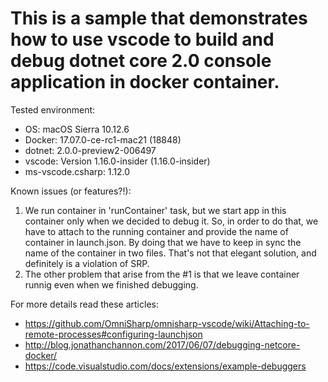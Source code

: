 # This is a sample that demonstrates how to use vscode to build and debug dotnet core 2.0 console application in docker container. 

Tested environment:
* OS: macOS Sierra 10.12.6
* Docker: 17.07.0-ce-rc1-mac21 (18848)
* dotnet: 2.0.0-preview2-006497
* vscode: Version 1.16.0-insider (1.16.0-insider)
* ms-vscode.csharp: 1.12.0

Known issues (or features?!):
1. We run container in 'runContainer' task, but we start app in this container only when we decided to debug it. So, in order to do that, we have to attach to the running container and provide the name of container in launch.json. By doing that we have to keep in sync the name of the container in two files. That's not that elegant solution, and definitely is a violation of SRP.
2. The other problem that arise from the #1 is that we leave container runnig even when we finished debugging.

For more details read these articles:
* https://github.com/OmniSharp/omnisharp-vscode/wiki/Attaching-to-remote-processes#configuring-launchjson
* http://blog.jonathanchannon.com/2017/06/07/debugging-netcore-docker/
* https://code.visualstudio.com/docs/extensions/example-debuggers
